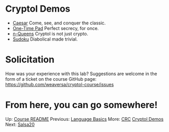 # Cryptol Demos

* [Caesar](Caesar.md)
  Come, see, and conquer the classic.
* [One-Time Pad](OneTimePad.md)
  Perfect secrecy, for once.
* [n-Queens](NQueens.md)
  Cryptol is not just crypto.
* [Sudoku](Sudoku.md)
  Diabolical made trivial.

# Solicitation

How was your experience with this lab? Suggestions are welcome in the
form of a ticket on the course GitHub page:
https://github.com/weaversa/cryptol-course/issues

# From here, you can go somewhere!

Up: [Course README](/README.md)
Previous: [Language Basics](/labs/Language/Basics.md)
More: [CRC](/labs/CRC/CRC.md)
      [Cryptol Demos](/labs/Demos/Cryptol/Demos.md)
Next: [Salsa20](/labs/Salsa20/Salsa20.md)
